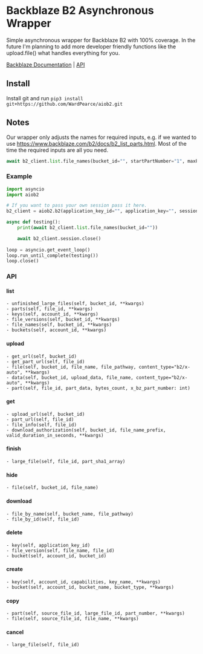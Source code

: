 # Backblaze B2 Asynchronous Wrapper
Simple asynchronous wrapper for Backblaze B2 with 100% coverage. In the future I'm planning to add more developer friendly functions like the upload.file() what handles everything for you.

[Backblaze Documentation](https://www.backblaze.com/b2/docs) | [API](#API)

## Install
Install git and run ``pip3 install git+https://github.com/WardPearce/aiob2.git``

## Notes
Our wrapper only adjusts the names for required inputs, e.g. if we wanted to use https://www.backblaze.com/b2/docs/b2_list_parts.html. Most of the time the required inputs are all you need. 
```py
await b2_client.list.file_names(bucket_id="", startPartNumber="1", maxPartCount="100")
```

### Example
```py
import asyncio
import aiob2

# If you want to pass your own session pass it here.
b2_client = aiob2.b2(application_key_id="", application_key="", session=None)

async def testing():
    print(await b2_client.list.file_names(bucket_id=""))

    await b2_client.session.close()
    
loop = asyncio.get_event_loop()
loop.run_until_complete(testing())
loop.close()
```

### API
#### list
    - unfinished_large_files(self, bucket_id, **kwargs)
    - parts(self, file_id, **kwargs)
    - keys(self, account_id, **kwargs)
    - file_versions(self, bucket_id, **kwargs)
    - file_names(self, bucket_id, **kwargs)
    - buckets(self, account_id, **kwargs)
#### upload
    - get_url(self, bucket_id)
    - get_part_url(self, file_id)
    - file(self, bucket_id, file_name, file_pathway, content_type="b2/x-auto", **kwargs)
    - data(self, bucket_id, upload_data, file_name, content_type="b2/x-auto", **kwargs)
    - part(self, file_id, part_data, bytes_count, x_bz_part_number: int)
#### get
    - upload_url(self, bucket_id)
    - part_url(self, file_id)
    - file_info(self, file_id)
    - download_authorization(self, bucket_id, file_name_prefix, valid_duration_in_seconds, **kwargs)
#### finish
    - large_file(self, file_id, part_sha1_array)
#### hide
    - file(self, bucket_id, file_name)
#### download
    - file_by_name(self, bucket_name, file_pathway)
    - file_by_id(self, file_id)
#### delete
    - key(self, application_key_id)
    - file_version(self, file_name, file_id)
    - bucket(self, account_id, bucket_id)
#### create
    - key(self, account_id, capabilities, key_name, **kwargs)
    - bucket(self, account_id, bucket_name, bucket_type, **kwargs)
#### copy
    - part(self, source_file_id, large_file_id, part_number, **kwargs)
    - file(self, source_file_id, file_name, **kwargs)
#### cancel
    - large_file(self, file_id)
